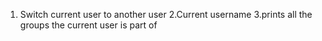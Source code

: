 1. Switch current user to another user
2.Current username
3.prints all the groups the current user is part of